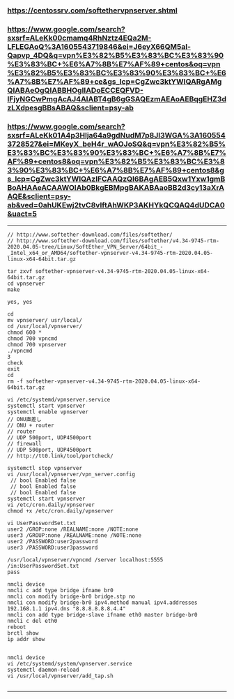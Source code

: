 ### https://centossrv.com/softethervpnserver.shtml

### https://www.google.com/search?sxsrf=ALeKk00cmamq4RhNztz4EQa2M-LFLEGAoQ%3A1605543719846&ei=J6eyX66QM5al-Qapvp_4DQ&q=vpn%E3%82%B5%E3%83%BC%E3%83%90%E3%83%BC+%E6%A7%8B%E7%AF%89+centos&oq=vpn%E3%82%B5%E3%83%BC%E3%83%90%E3%83%BC+%E6%A7%8B%E7%AF%89+ce&gs_lcp=CgZwc3ktYWIQARgAMgQIABAeOgQIABBHOgIIADoECCEQFVD-IFjyNGCwPmgAcAJ4AIABT4gB6gGSAQEzmAEAoAEBqgEHZ3dzLXdpesgBBsABAQ&sclient=psy-ab

### https://www.google.com/search?sxsrf=ALeKk01A4p3Hlja64a9gdNudM7p8Jl3WGA%3A1605543728527&ei=MKeyX_beH4r_wAOJoSQ&q=vpn%E3%82%B5%E3%83%BC%E3%83%90%E3%83%BC+%E6%A7%8B%E7%AF%89+centos8&oq=vpn%E3%82%B5%E3%83%BC%E3%83%90%E3%83%BC+%E6%A7%8B%E7%AF%89+centos8&gs_lcp=CgZwc3ktYWIQAzIFCAAQzQI6BAgAEB5Qxw1Yxw1gmBBoAHAAeACAAWOIAb0BkgEBMpgBAKABAaoBB2d3cy13aXrAAQE&sclient=psy-ab&ved=0ahUKEwj2tvC8vIftAhWKP3AKHYkQCQAQ4dUDCA0&uact=5

---




```
// http://www.softether-download.com/files/softether/
// http://www.softether-download.com/files/softether/v4.34-9745-rtm-2020.04.05-tree/Linux/SoftEther_VPN_Server/64bit_-_Intel_x64_or_AMD64/softether-vpnserver-v4.34-9745-rtm-2020.04.05-linux-x64-64bit.tar.gz

tar zxvf softether-vpnserver-v4.34-9745-rtm-2020.04.05-linux-x64-64bit.tar.gz
cd vpnserver
make

yes, yes

cd
mv vpnserver/ usr/local/
cd /usr/local/vpnserver/
chmod 600 *
chmod 700 vpncmd
chmod 700 vpnserver
./vpncmd
3
check
exit
cd
rm -f softether-vpnserver-v4.34-9745-rtm-2020.04.05-linux-x64-64bit.tar.gz
```

```
vi /etc/systemd/vpnserver.service
systemctl start vpnserver
systemctl enable vpnserver
// ONU直差し
// ONU + router
// router
// UDP 500port, UDP4500port
// firewall
// UDP 500port, UDP4500port
// http://tt0.link/tool/portcheck/

systemctl stop vpnserver
vi /usr/local/vpnserver/vpn_server.config
 // bool Enabled false
 // bool Enabled false
 // bool Enabled false
systemctl start vpnserver
vi /etc/cron.daily/vpnserver
chmod +x /etc/cron.daily/vpnserver

```

```
vi UserPasswordSet.txt
user2 /GROP:none /REALNAME:none /NOTE:none
user3 /GROUP:none /REALNAME:none /NOTE:none
user2 /PASSWORD:user2password
user3 /PASSWORD:user3password

/usr/local/vpnserver/vpncmd /server localhost:5555 /in:UserPasswordSet.txt
pass
```

```
nmcli device
nmcli c add type bridge ifname br0
nmcli con modify bridge-br0 bridge.stp no 
nmcli con modify bridge-br0 ipv4.method manual ipv4.addresses 192.168.1.1 ipv4.dns "8.8.8.8.8.8.4.4"
nmcli con add type bridge-slave ifname eth0 master bridge-br0
nmcli c del eth0
reboot
brctl show
ip addr show


```

```
nmcli device
vi /etc/systemd/system/vpnserver.service
systemctl daemon-reload
vi /usr/local/vpnserver/add_tap.sh
```

```
```

---

```
```

```
```

```
```

```
```

```
```

```
```

```
```

```
```

```
```

```
```


